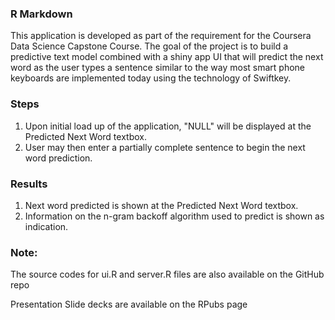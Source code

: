
### R Markdown


This application is developed as part of the requirement for the Coursera Data Science Capstone Course. The goal of the project is to build a predictive text model combined with a shiny app UI that will predict the next word as the user types a sentence similar to the way most smart phone keyboards are implemented today using the technology of Swiftkey.

### Steps

1. Upon initial load up of the application, "NULL" will be displayed at the Predicted Next Word textbox.
2. User may then enter a partially complete sentence to begin the next word prediction.

### Results
1. Next word predicted is shown at the Predicted Next Word textbox.
2. Information on the n-gram backoff algorithm used to predict is shown as indication.

### Note:
The source codes for ui.R and server.R files are also available on the GitHub repo

Presentation Slide decks are available on the RPubs page